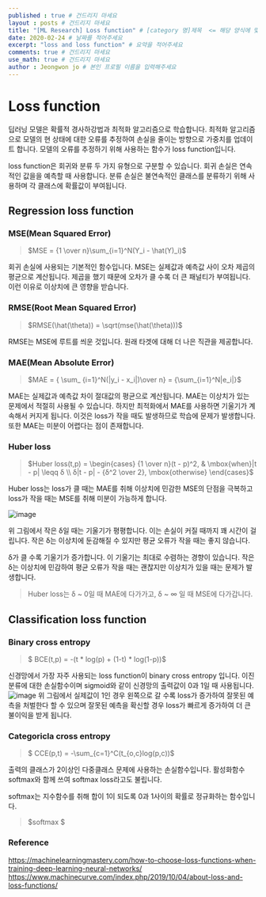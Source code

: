 ```yaml
---
published : true # 건드리지 마세요
layout : posts # 건드리지 마세요
title: "[ML Research] Loss function" # [category 명]제목  <= 해당 양식에 맞춰주세요
date: 2020-02-24 # 날짜를 적어주세요
excerpt: "loss and loss function" # 요약을 적어주세요
comments: true # 건드리지 마세요
use_math: true # 건드리지 마세요
author : Jeongwon jo # 본인 프로필 이름을 입력해주세요
---
```


# Loss function

딥러닝 모델은 확률적 경사하강법과 최적화 알고리즘으로 학습합니다. 최적화 알고리즘으로 모델의 현 상태에 대한 오류를 추정하여 손실을 줄이는 방향으로 가중치를 업데이트 합니다. 모델의 오류를 추정하기 위해 사용하는 함수가 loss function입니다.

loss function은 회귀와 분류 두 가지 유형으로 구분할 수 있습니다. 회귀 손실은 연속적인 값을을 예측할 때 사용합니다. 분류 손실은 불연속적인 클래스를 분류하기 위해 사용하며 각 클래스에 확률값이 부여됩니다.

## Regression loss function

### MSE(Mean Squared Error)

> $MSE = {1 \over n}\sum_{i=1}^N(Y_i - \hat(Y)_i)$

회귀 손실에 사용되는 기본적인 함수입니다. MSE는 실제값과 예측값 사이 오차 제곱의 평균으로 계산됩니다. 제곱을 했기 때문에 오차가 클 수록 더 큰 패널티가 부여됩니다. 이런 이유로 이상치에 큰 영향을 받습니다.

### RMSE(Root Mean Squared Error)
> $RMSE(\hat(\theta)) = \sqrt(mse(\hat(\theta)))$

RMSE는 MSE에 루트를 씌운 것입니다. 원래 타겟에 대해 더 나은 직관을 제공합니다.

### MAE(Mean Absolute Error)

> $MAE = { \sum_ {i=1}^N(|y_i - x_i|)\over n} = {\sum_{i=1}^N|e_i|}$

MAE는 실제값과 예측값 차이 절대값의 평균으로 계산됩니다. MAE는 이상치가 있는 문제에서 적절히 사용될 수 있습니다. 하지만 최적화에서 MAE를 사용하면 기울기가 계속해서 커지게 됩니다. 이것은 loss가 작을 때도 발생하므로 학습에 문제가 발생합니다. 또한 MAE는 미분이 어렵다는 점이 존재합니다.

### Huber loss
> $Huber loss(t,p) = \begin{cases} {1 \over n}(t - p)^2, & \mbox{when}|t - p| \leqq δ \\ δ|t - p| - {δ^2 \over 2}, \mbox{otherwise} \end{cases}$

Huber loss는 loss가 클 때는 MAE를 취해 이상치에 민감한 MSE의 단점을 극복하고 loss가 작을 때는 MSE를 취해 미분이 가능하게 합니다.

![image](https://user-images.githubusercontent.com/80579716/111460794-be57cc80-875f-11eb-9626-ccc3a721b751.png)

위 그림에서 작은 δ일 때는 기울기가 평평합니다. 이는 손실이 커질 때까지 꽤 시간이 걸립니다.
작은 δ는 이상치에 둔감해질 수 있지만 평균 오류가 작을 때는 좋지 않습니다.

δ가 클 수록 기울기가 증가합니다. 이 기울기는 최대로 수렴하는 경향이 있습니다.
작은 δ는 이상치에 민감하여 평균 오류가 작을 때는 괜찮지만 이상치가 있을 때는 문제가 발생합니다.

> Huber loss는 δ ~ 0일 때 MAE에 다가가고, δ ~ ∞ 일 때 MSE에 다가갑니다.

## Classification loss function

### Binary cross entropy

> $ BCE(t,p) = -(t * log(p) + (1-t) * log(1-p))$

신경망에서 가장 자주 사용되는 loss function이 binary cross entropy 입니다. 이진분류에 대한 손실함수이며 sigmoid와 같이 신경망의 출력값이 0과 1일 때 사용됩니다.
![image](https://user-images.githubusercontent.com/80579716/111457674-dc233280-875b-11eb-8be6-70661150c635.png)
위 그림에서 실제값이 1인 경우 왼쪽으로 갈 수록 loss가 증가하여 잘못된 예측을 처벌한다 할 수 있으며 잘못된 예측을 확신할 경우 loss가 빠르게 증가하여 더 큰 불이익을 받게 됩니다.

### Categoricla cross entropy

> $ CCE(p,t) = -\sum_{c=1}^C(t_{o,c}log(p,c))$

출력의 클래스가 2이상인 다중클래스 문제에 사용하는 손실함수입니다. 활성화함수 softmax와 함께 쓰여 softmax loss라고도 불립니다.

softmax는 지수함수를 취해 합이 1이 되도록 0과 1사이의 확률로 정규화하는 함수입니다.
> $softmax $



### Reference

https://machinelearningmastery.com/how-to-choose-loss-functions-when-training-deep-learning-neural-networks/
https://www.machinecurve.com/index.php/2019/10/04/about-loss-and-loss-functions/
